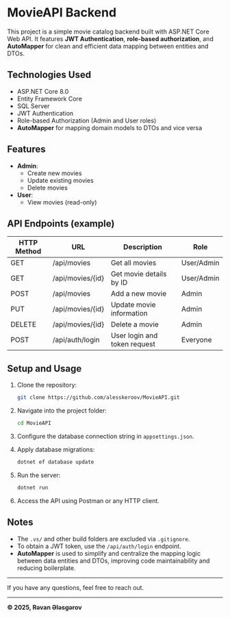 # MovieAPI Backend

This project is a simple movie catalog backend built with ASP.NET Core Web API. It features **JWT Authentication**, **role-based authorization**, and **AutoMapper** for clean and efficient data mapping between entities and DTOs.

## Technologies Used

- ASP.NET Core 8.0
- Entity Framework Core
- SQL Server
- JWT Authentication
- Role-based Authorization (Admin and User roles)
- **AutoMapper** for mapping domain models to DTOs and vice versa

## Features

- **Admin**:
  - Create new movies
  - Update existing movies
  - Delete movies
- **User**:
  - View movies (read-only)

## API Endpoints (example)

| HTTP Method | URL               | Description                   | Role        |
|-------------|-------------------|-------------------------------|-------------|
| GET         | /api/movies       | Get all movies                | User/Admin  |
| GET         | /api/movies/{id}  | Get movie details by ID       | User/Admin  |
| POST        | /api/movies       | Add a new movie               | Admin       |
| PUT         | /api/movies/{id}  | Update movie information      | Admin       |
| DELETE      | /api/movies/{id}  | Delete a movie                | Admin       |
| POST        | /api/auth/login   | User login and token request  | Everyone    |

## Setup and Usage

1. Clone the repository:
    ```bash
    git clone https://github.com/alesskeroov/MovieAPI.git
    ```

2. Navigate into the project folder:
    ```bash
    cd MovieAPI
    ```

3. Configure the database connection string in `appsettings.json`.

4. Apply database migrations:
    ```bash
    dotnet ef database update
    ```

5. Run the server:
    ```bash
    dotnet run
    ```

6. Access the API using Postman or any HTTP client.

## Notes

- The `.vs/` and other build folders are excluded via `.gitignore`.
- To obtain a JWT token, use the `/api/auth/login` endpoint.
- **AutoMapper** is used to simplify and centralize the mapping logic between data entities and DTOs, improving code maintainability and reducing boilerplate.

---

If you have any questions, feel free to reach out.

---

**© 2025, Rəvan Ələsgərov**
